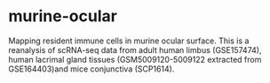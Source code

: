 # murine-ocular
Mapping resident immune cells in murine ocular surface.
This is a reanalysis of scRNA-seq data from adult human limbus (GSE157474), human lacrimal gland tissues (GSM5009120-5009122 extracted from GSE164403)and mice conjunctiva (SCP1614).
